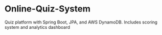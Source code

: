 # Online-Quiz-System
Quiz platform with Spring Boot, JPA, and AWS DynamoDB. Includes scoring system and analytics dashboard
